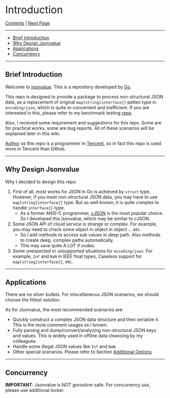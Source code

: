 
<font size=6>Introduction</font>

[Contents](./README.md) | [Next Page](./02_quick_start.md)

---

- [Brief Introduction](#brief-introduction)
- [Why Design Jsonvalue](#why-design-jsonvalue)
- [Applications](#applications)
- [Concurrency](#concurrency)

---

## Brief Introduction

Welcome to [jsonvalue](https://github.com/Andrew-M-C/go.jsonvalue). This is a repository developed by [Go](https://go.dev/).

This repo is designed to provide a package to process non-structural JSON data, as a replacement of original `map[string]interface{}` patten type in `encoding/json`, which is quite in-convenient and inefficient. If you are interested in this, please refer to my benchmark testing [repo](https://github.com/Andrew-M-C/go.jsonvalue-test).

Also, I received some requirement and suggestions for this repo. Some are for practical works, some are bug reports. All of these scenarios will be explained later in this wiki.

[Author](https://github.com/Andrew-M-C/) os this repo is a programmer in [Tencent](https://www.tencent.com), so in fact this repo is used more in Tencent than Github.

---

## Why Design Jsonvalue

Why I decided to design this repo:

1. First of all, most works for JSON in Go is achieved by `struct` type. However, if you meet non-structural JSON data, you may have to use `map[string]interface{}` type. But as well known, it is quite complex to handle `interface{}` type.
   - As a former ANSI-C programmer, [cJSON](https://github.com/DaveGamble/cJSON) is the most popular choice. So I developed this jsonvalue, which may be similar to cJSON.
2. Some JSON API of cloud service is strange or complex. For example, you may need to check some object in object in object ... etc. 
   - So I add methods to access sub values in deep path. Also methods to create deep, complex paths automatically.
   - This may save quite A LOT if codes.
3. Some unexpected or unsupported situations for `encoding/json`. For example, `Inf` and `NaN` in IEEE float types, Caseless support for `map[string]interface{}`, etc.

---

## Applications

There are no silver bullets. For miscellaneous JSON scenarios, we should choose the fittest solution.

As for Jsonvalue, the most recommended scenarios are:

- Quickly construct a complex JSON data structure and then serialize it. This is the most comment usages as I known.
- Fully parsing and dump/convert/analyzing non-structural JSON keys and values. This is widely used in offline data cleansing by my colleagues.
- Handle some illegal JSON values like `Inf` and `NaN`.
- Other special scenarios. Please refer to Section [Additional Options](./12_option.md)

---

## Concurrency

**IMPORTANT**: Jsonvalue is NOT goroutine-safe. For concurrency use, please use additional locker.
